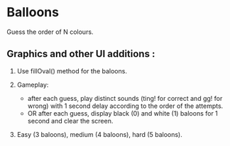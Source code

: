 # Balloons
Guess the order of N colours.

## Graphics and other UI additions :

1. Use fillOval() method for the baloons.

2. Gameplay:
    - after each guess, play distinct sounds (ting! for correct and gg! for wrong) with 1 second delay according
      to the order of the attempts.
    - OR after each guess, display black (0) and white (1) baloons for 1 second and clear the screen.

3. Easy (3 baloons), medium (4 baloons), hard (5 baloons).
